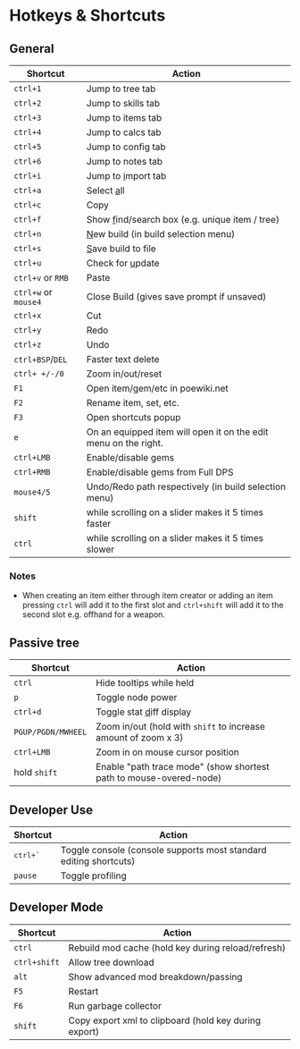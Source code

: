 # Hotkeys & Shortcuts
## General

| Shortcut          | Action
|-------------------|-------------------------------------------------------------------
| `ctrl+1`          | Jump to tree tab
| `ctrl+2`          | Jump to skills tab
| `ctrl+3`          | Jump to items tab
| `ctrl+4`          | Jump to calcs tab
| `ctrl+5`          | Jump to config tab
| `ctrl+6`          | Jump to notes tab
| `ctrl+i`          | Jump to <u>i</u>mport tab
| `ctrl+a`          | Select <u>a</u>ll
| `ctrl+c`          | Copy
| `ctrl+f`          | Show <u>f</u>ind/search box (e.g. unique item / tree)
| `ctrl+n`          | <u>N</u>ew build (in build selection menu)
| `ctrl+s`          | <u>S</u>ave build to file
| `ctrl+u`          | Check for <u>u</u>pdate
| `ctrl+v` or `RMB` | Paste
| `ctrl+w` or `mouse4` | Close Build (gives save prompt if unsaved)
| `ctrl+x`          | Cut
| `ctrl+y`          | Redo
| `ctrl+z`          | Undo
| `ctrl+BSP`/`DEL`  | Faster text delete
| `ctrl+ +/-/0`     | Zoom in/out/reset
| `F1`              | Open item/gem/etc in poewiki.net
| `F2`              | Rename item, set, etc.
| `F3`              | Open shortcuts popup
| `e`               | On an equipped item will open it on the edit menu on the right.
| `ctrl+LMB`        | Enable/disable gems
| `ctrl+RMB`        | Enable/disable gems from Full DPS
| `mouse4/5`        | Undo/Redo path respectively (in build selection menu)
| `shift`           | while scrolling on a slider makes it 5 times faster
| `ctrl`            | while scrolling on a slider makes it 5 times slower

### Notes
* When creating an item either through item creator or adding an item pressing `ctrl` will add it 
to the first slot and `ctrl+shift` will add it to the second slot e.g. offhand for a weapon.

## Passive tree

| Shortcut          | Action
|-------------------|-------------------------------------------------------------------
| `ctrl`            | Hide tooltips while held
| `p`               | Toggle node power
| `ctrl+d`          | Toggle stat <u>d</u>iff display
| `PGUP/PGDN/MWHEEL`| Zoom in/out (hold with `shift` to increase amount of zoom x 3)
| `ctrl+LMB`        | Zoom in on mouse cursor position
| hold `shift`      | Enable "path trace mode" (show shortest path to mouse-overed-node) 


## Developer Use

| Shortcut          | Action
|-------------------|-------------------------------------------------------------------
| <tt>ctrl+`</tt>   | Toggle console  (console supports most standard editing shortcuts)
| `pause`           | Toggle profiling 

## Developer Mode

| Shortcut          | Action
|-------------------|-------------------------------------------------------------------
| `ctrl`            | Rebuild mod cache (hold key during reload/refresh)
| `ctrl+shift`      | Allow tree download
| `alt`             | Show advanced mod breakdown/passing
| `F5`              | Restart
| `F6`              | Run garbage collector
| `shift`           | Copy export xml to clipboard (hold key during export)
